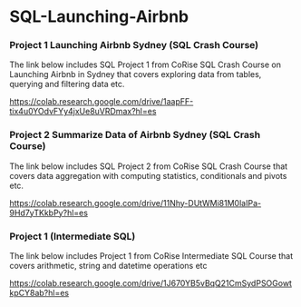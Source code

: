 # SQL-Launching-Airbnb

### Project 1 Launching Airbnb Sydney (SQL Crash Course)
The link below includes SQL Project 1 from CoRise SQL Crash Course on Launching Airbnb in Sydney that covers exploring data from tables, querying and filtering data etc. 

https://colab.research.google.com/drive/1aapFF-tix4u0YOdvFYy4jxUe8uVRDmax?hl=es

### Project 2 Summarize Data of Airbnb Sydney (SQL Crash Course)
The link below includes SQL Project 2 from CoRise SQL Crash Course that covers data aggregation with computing statistics, conditionals and pivots etc.

https://colab.research.google.com/drive/11Nhy-DUtWMi81M0laIPa-9Hd7yTKkbPy?hl=es

### Project 1 (Intermediate SQL)
The link below includes Project 1 from CoRise Intermediate SQL Course that covers arithmetic, string and datetime operations etc

https://colab.research.google.com/drive/1J670YB5vBqQ21CmSydPSOGowtkpCY8ab?hl=es
